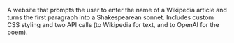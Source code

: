 A website that prompts the user to enter the name of a Wikipedia article and turns the first paragraph into a Shakespearean sonnet.
Includes custom CSS styling and two API calls (to Wikipedia for text, and to OpenAI for the poem).
